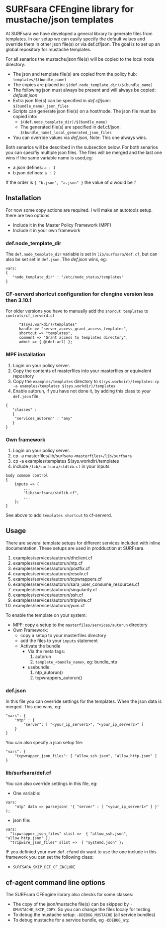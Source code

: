 # SURFsara CFEngine library for mustache/json templates 

At SURFsara we have developed a general library to generate files from templates. In our setup we can easily
specify the default values and override them in other json file(s) or via def.cf/json. The goal is to set
up an global  repository for mustache templates.

For all senarios the mustache/json file(s) will be copied to the local node directory:
 * The json and template file(s) are copied from the policy hub: `templates/$(bundle_name)`
 * The copies are placed in: `$(def.node_template_dir)/$(bundle_name)`
 * The following json must always be present and will always be copied: *default.json*
 * Extra json file(s) can be specified in *def.cf/json*: `$(bundle_name)_json_files` 
 * Scripts can generate json file(s) on a host/node. The json file must be copied into: 
    * `$(def.node_template_dir)/$(bundle_name)`
    * The generated file(s) are specified in def.cf/json: `$(bundle_name)_local_generated_json_files`
 * You can override values via *def.json*, Note: This one always wins.

Both senarios will be described in the subsection below. For both senarios you can specifiy multiple 
json files. The files will be merged and the last one wins if the same variable name is used,eg:  
 * a.json defines: `a : 1`
 * b.json defines: `a : 2`

If the order is `{ "b.json", "a.json" }` the value of *a* would be *1*

## Installation 

For now some copy actions are required. I will make an autotools setup. there are two options
 * Include it in the Master Policy Framework (MPF)
 * Include it in your own framework


### def.node\_template\_dir
 
The  `def.node_template_dir` variable is set in `lib/surfsara/def.cf`, but can also be set
set in `def.json`. The *def.json* wins, eg:
```
vars:
{
   "node_template_dir" : "/etc/node_status/templates"
}
```

### CF-serverd shortcut configuration for cfengine version less then 3.10.1

For older versions you have to manually add the `shorcut templates` to `controls/cf_serverd.cf`
```
      "$(sys.workdir)/templates"
      handle => "server_access_grant_access_templates",
      shortcut => "templates",
      comment => "Grant access to templates directory",
      admit => { @(def.acl) };
```

### MPF installation

1. Login on your policy server.
1. Copy the contents of masterfiles into your masterfiles or equivalent repository
1. Copy the `examples/templates` directory to `$(sys.workdir)/templates`: `cp -a examples/templates $(sys.workdir)/templates`
1. Enable autorun, if you have not done it, by adding this class to your ```def.json``` file
```
{
   "classes" :
   {
    "services_autorun" : "any"
   }
}
```

### Own framework

1. Login on your policy server.
1. cp -a masterfiles/lib/surfsara `<masterfiles>/lib/surfsara`
1. cp -a examples/templates $(sys.workdir)/templates
1. include `/lib/surfsara/stdlib.cf` in your inputs
```
body common control
{
    inputs => {
        ...
        "lib/surfsara/stdlib.cf",
        ...
    };
}
```
See above to add `templates shortcut` to cf-serverd.

## Usage

There are several template setups for different services included with inline documentation. These setups are
used in prodduction at SURFsara.
 1. examples/services/autorun/dhclient.cf
 1. examples/services/autorun/ntp.cf
 1. examples/services/autorun/postfix.cf
 1. examples/services/autorun/resolv.cf
 1. examples/services/autorun/tcpwrappers.cf
 1. examples/services/autorun/sara_user_consume_resources.cf
 1. examples/services/autorun/singularity.cf
 1. examples/services/autorun/ssh.cf
 1. examples/services/autorun/tripwire.cf
 1. examples/services/autorun/yum.cf

To enable the template on your system:
 * MPF: copy a setup to the `masterfiles/services/autorun` directory
 * Own Framework:
   * copy a setup to  your masterfiles directory
   * add the files to your `inputs` statement
   * Activate the bundle
     * Via the meta tags:
        1. autorun
        1. `template_<bundle_name>`, eg: bundle\_ntp
     * usebundle:
        1. ntp_autorun()
        1. tcpwrappers_autorun()

### def.json

In this file you can override settings for the templates. When the json data is merged. This one wins, eg:
```
"vars": {
    "ntp" : {
        "server": [ "<your_ip_server1>", "<your_ip_server2>" ]
    }
}
```

You can also specify a json setup file:
```
"vars": {
    "tcpwrapper_json_files": [ "allow_ssh.json", "allow_http.json" ]
}
```

### lib/surfsara/def.cf


You can also override settings in this file, eg:
 * One variable:
```
vars:
    "ntp" data => parsejson( '{ "server" : [ "<your_ip_server1>" ] }' );
```
 * json file:
  ```
vars:
    "tcpwrapper_json_files" slist =>  { "allow_ssh.json", "allow_http.json" };
    "tripwire_json_files" slist =>  { "systemd.json" };
 ```


IF you definied your own `def.cf`and do want to use the one include in this framework you can set the following class:
 * `SURFSARA_SKIP_DEF_CF_INCLUDE` 


## cf-agent command line options

The SURFsara CFEngine library also checks for some classes:
 * The copy of the json/mustache file(s) can be skipped by `-DMUSTACHE_SKIP_COPY`. So you can change the 
   files localy for testing.
 * To debug the mustache setup: `-DDEBUG_MUSTACHE` (all service bundles)
 * To debug mustache for a service bundle, eg `-DDEBUG_ntp`

